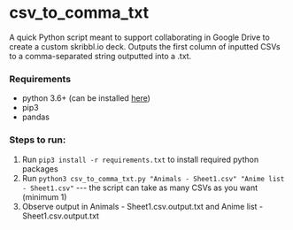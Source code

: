 # csv_to_comma_txt

A quick Python script meant to support collaborating in Google Drive to create a custom skribbl.io deck. Outputs the first column of inputted CSVs to a comma-separated string outputted into a .txt.

### Requirements
- python 3.6+ (can be installed [here](https://www.python.org/downloads/))
- pip3
- pandas

### Steps to run:
1. Run `pip3 install -r requirements.txt` to install required python packages
2. Run `python3 csv_to_comma_txt.py "Animals - Sheet1.csv" "Anime list - Sheet1.csv"` --- the script can take as many CSVs as you want (minimum 1)
3. Observe output in Animals - Sheet1.csv.output.txt and Anime list - Sheet1.csv.output.txt
